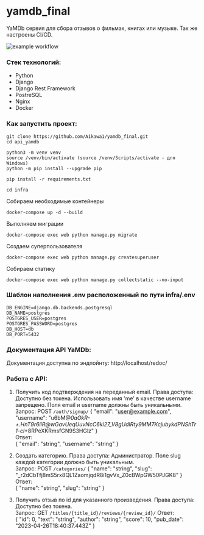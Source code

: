 # yamdb_final
YaMDb сервия для сбора отзывов о фильмах, книгах или музыке. Так же настроены CI/CD.  

![example workflow](https://github.com/A1kawa1/yamdb_final/actions/workflows/yamdb_workflow.yml/badge.svg)  

### Стек технологий:
- Python
- Django
- Django Rest Framework
- PostreSQL
- Nginx
- Docker

### Как запустить проект:

```
git clone https://github.com/A1kawa1/yamdb_final.git
cd api_yamdb
```


```
python3 -m venv venv
source /venv/bin/activate (source /venv/Scripts/activate - для Windows)
python -m pip install --upgrade pip
```


```
pip install -r requirements.txt
```


```
cd infra
```

Собираем необходимые контейнеры  
```
docker-compose up -d --build
```

Выполняем миграции  
```
docker-compose exec web python manage.py migrate
```

Создаем суперпользователя  
```
docker-compose exec web python manage.py createsuperuser
```

Cобираем статику  
```
docker-compose exec web python manage.py collectstatic --no-input
```


### Шаблон наполнения .env расположенный по пути infra/.env
```
DB_ENGINE=django.db.backends.postgresql
DB_NAME=postgres
POSTGRES_USER=postgres
POSTGRES_PASSWORD=postgres
DB_HOST=db
DB_PORT=5432
```

### Документация API YaMDb:
Документация доступна по эндпойнту: http://localhost/redoc/


### Работа с API:
1. Получить код подтверждения на переданный email. Права доступа: Доступно без токена. Использовать имя 'me' в качестве username запрещено. Поля email и username должны быть уникальными.  
Запрос: POST `/auth/signup/` 
{
  "email": "user@example.com",
  "username": "u6bM@_0aOkR-+.HnT9r6iiR@wGavUeqUuvNcC6ki27_V8gUdlRty9MM7KcjubykdPNShTr1-cl_+8RPeXKRmsfGN9S3HGlz"
}  
Ответ:  
{
  "email": "string",
  "username": "string"
}  

2. Создать категорию. Права доступа: Администратор. Поле slug каждой категории должно быть уникальным.  
Запрос: POST `/categories/` 
{
  "name": "string",
  "slug": "_r2dCbTfj8mS5rx8QL1ZaomjqdR8i1gvVx_Z0cBWpGW50PJGK8"
}
Ответ:  
{
  "name": "string",
  "slug": "string"
}  

3. Получить отзыв по id для указанного произведения. Права доступа: Доступно без токена.  
Запрос: GET `/titles/{title_id}/reviews/{review_id}/` 
Ответ:  
{
  "id": 0,
  "text": "string",
  "author": "string",
  "score": 10,
  "pub_date": "2023-04-26T18:40:37.443Z"
}